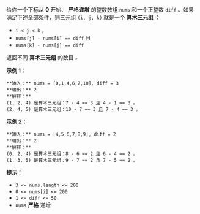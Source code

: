 给你一个下标从 **0** 开始、 **严格递增** 的整数数组 `nums` 和一个正整数 `diff` 。如果满足下述全部条件，则三元组 `(i, j,
k)` 就是一个 **算术三元组** ：

  * `i < j < k` ，
  * `nums[j] - nums[i] == diff` 且
  * `nums[k] - nums[j] == diff`

返回不同 **算术三元组** 的数目 _。_



**示例 1：**

    
    
    **输入：** nums = [0,1,4,6,7,10], diff = 3
    **输出：** 2
    **解释：**
    (1, 2, 4) 是算术三元组：7 - 4 == 3 且 4 - 1 == 3 。
    (2, 4, 5) 是算术三元组：10 - 7 == 3 且 7 - 4 == 3 。
    

**示例 2：**

    
    
    **输入：** nums = [4,5,6,7,8,9], diff = 2
    **输出：** 2
    **解释：**
    (0, 2, 4) 是算术三元组：8 - 6 == 2 且 6 - 4 == 2 。
    (1, 3, 5) 是算术三元组：9 - 7 == 2 且 7 - 5 == 2 。
    



**提示：**

  * `3 <= nums.length <= 200`
  * `0 <= nums[i] <= 200`
  * `1 <= diff <= 50`
  * `nums` **严格** 递增

